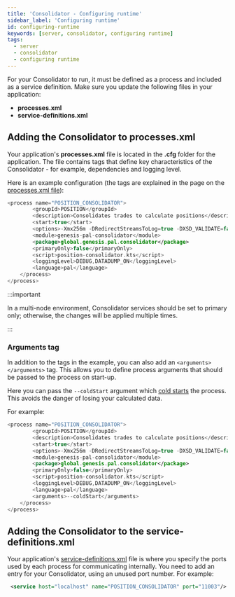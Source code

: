 ```yaml
---
title: 'Consolidator - Configuring runtime'
sidebar_label: 'Configuring runtime'
id: configuring-runtime
keywords: [server, consolidator, configuring runtime]
tags:
  - server
  - consolidator
  - configuring runtime
---
```


For your Consolidator to run, it must be defined as a process and included as a service definition. Make sure you update the following files in your application:

- **processes.xml**
- **service-definitions.xml**



## Adding the Consolidator to processes.xml

Your application's **processes.xml** file is located in the **.cfg** folder for the application. The file contains tags that define key characteristics of the Consolidator - for example, dependencies and logging level. 

Here is an example configuration (the tags are explained in the page on the [processes.xml file](../../../server/configuring-runtime/processes/)):
 

```kotlin
<process name="POSITION_CONSOLIDATOR">
        <groupId>POSITION</groupId>
        <description>Consolidates trades to calculate positions</description>
        <start>true</start>
        <options>-Xmx256m -DRedirectStreamsToLog=true -DXSD_VALIDATE=false -XX:MaxHeapFreeRatio=70 -XX:MinHeapFreeRatio=30 -XX:+UseG1GC -XX:+UseStringDeduplication -XX:OnOutOfMemoryError="handleOutOfMemoryError.sh %p"</options>
        <module>genesis-pal-consolidator</module>
        <package>global.genesis.pal.consolidator</package>
        <primaryOnly>false</primaryOnly>
        <script>position-consolidator.kts</script>
        <loggingLevel>DEBUG,DATADUMP_ON</loggingLevel>
        <language>pal</language>
    </process>
</process>
```
:::important

In a multi-node environment, Consolidator services should be set to primary only; otherwise, the changes will be applied
multiple times.

:::

### Arguments tag

In addition to the tags in the example, you can also add an `<arguments></arguments>` tag. This allows you to define process arguments that should be passed
to the process on start-up.

Here you can pass the `--coldStart` argument which [cold starts](../../../server/consolidator/basics/#the-startprocess-command-cold-start) the process. This avoids the danger of losing your calculated data.

For example:

```kotlin
<process name="POSITION_CONSOLIDATOR">
        <groupId>POSITION</groupId>
        <description>Consolidates trades to calculate positions</description>
        <start>true</start>
        <options>-Xmx256m -DRedirectStreamsToLog=true -DXSD_VALIDATE=false -XX:MaxHeapFreeRatio=70 -XX:MinHeapFreeRatio=30 -XX:+UseG1GC -XX:+UseStringDeduplication -XX:OnOutOfMemoryError="handleOutOfMemoryError.sh %p"</options>
        <module>genesis-pal-consolidator</module>
        <package>global.genesis.pal.consolidator</package>
        <primaryOnly>false</primaryOnly>
        <script>position-consolidator.kts</script>
        <loggingLevel>DEBUG,DATADUMP_ON</loggingLevel>
        <language>pal</language>
        <arguments>--coldStart</arguments>
    </process>
</process>
```

## Adding the Consolidator to the service-definitions.xml

Your application's [service-definitions.xml](../../../server/configuring-runtime/service-definitions) file is where you specify the ports used by each process for communicating internally. You need to add an entry for your Consolidator, using an unused port number. For example:

```xml
 <service host="localhost" name="POSITION_CONSOLIDATOR" port="11003"/>
```
